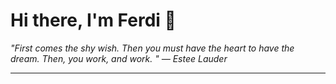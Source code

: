 <h1>Hi there, I'm Ferdi 👋</h1>

<p><em>
  "First comes the shy wish. Then you must have the heart to have the dream. Then, you work, and work.  " — Estee Lauder
</em></p>

---
